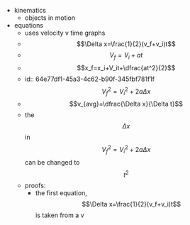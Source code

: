 - kinematics
	- objects in motion
- equations
	- uses velocity v time graphs
	- $$\Delta x=\frac{1}{2}(v_f+v_i)t$$
	- $$V_f=V_i+at$$
	- $$x_f=x_i+V_it+\dfrac{at^2}{2}$$
	- id:: 64e77df1-45a3-4c62-b90f-345fbf781f1f
	  $$V^2_f=V^2_i+2a\Delta x$$
	- $$v_{avg}=\dfrac{\Delta x}{\Delta t}$$
	- the $$\Delta x$$ in $$V^2_f=V^2_i+2a\Delta x$$ can be changed to $$t^2$$
	- proofs:
		- the first equation, $$\Delta x=\frac{1}{2}(v_f+v_i)t$$ is taken from a v